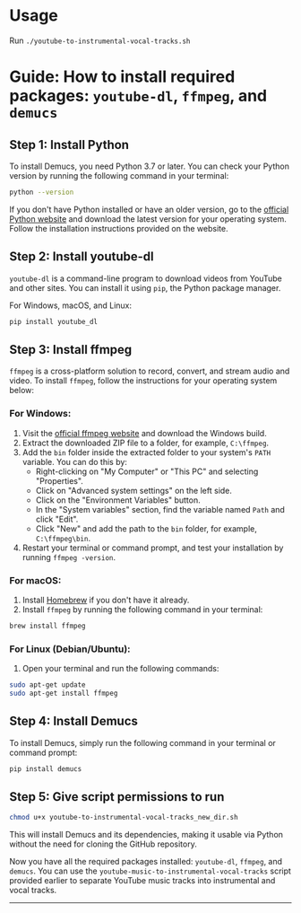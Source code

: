 # Usage
Run `./youtube-to-instrumental-vocal-tracks.sh`

# Guide: How to install required packages: `youtube-dl`, `ffmpeg`, and `demucs`

## Step 1: Install Python

To install Demucs, you need Python 3.7 or later. You can check your Python version by running the following command in your terminal:

```bash
python --version
```

If you don't have Python installed or have an older version, go to the [official Python website](https://www.python.org/downloads/) and download the latest version for your operating system. Follow the installation instructions provided on the website.

## Step 2: Install youtube-dl

`youtube-dl` is a command-line program to download videos from YouTube and other sites. You can install it using `pip`, the Python package manager.

For Windows, macOS, and Linux:

```bash
pip install youtube_dl
```

## Step 3: Install ffmpeg

`ffmpeg` is a cross-platform solution to record, convert, and stream audio and video. To install `ffmpeg`, follow the instructions for your operating system below:

### For Windows:

1. Visit the [official ffmpeg website](https://ffmpeg.org/download.html) and download the Windows build.
2. Extract the downloaded ZIP file to a folder, for example, `C:\ffmpeg`.
3. Add the `bin` folder inside the extracted folder to your system's `PATH` variable. You can do this by:
   - Right-clicking on "My Computer" or "This PC" and selecting "Properties".
   - Click on "Advanced system settings" on the left side.
   - Click on the "Environment Variables" button.
   - In the "System variables" section, find the variable named `Path` and click "Edit".
   - Click "New" and add the path to the `bin` folder, for example, `C:\ffmpeg\bin`.
4. Restart your terminal or command prompt, and test your installation by running `ffmpeg -version`.

### For macOS:

1. Install [Homebrew](https://brew.sh/) if you don't have it already.
2. Install `ffmpeg` by running the following command in your terminal:

```bash
brew install ffmpeg
```

### For Linux (Debian/Ubuntu):

1. Open your terminal and run the following commands:

```bash
sudo apt-get update
sudo apt-get install ffmpeg
```

## Step 4: Install Demucs

To install Demucs, simply run the following command in your terminal or command prompt:

```bash
pip install demucs
```

## Step 5: Give script permissions to run
```bash
chmod u+x youtube-to-instrumental-vocal-tracks_new_dir.sh
```

This will install Demucs and its dependencies, making it usable via Python without the need for cloning the GitHub repository.

Now you have all the required packages installed: `youtube-dl`, `ffmpeg`, and `demucs`. You can use the `youtube-music-to-instrumental-vocal-tracks` script provided earlier to separate YouTube music tracks into instrumental and vocal tracks.

---
